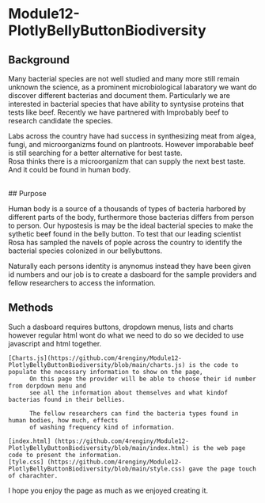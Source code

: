 # Module12-PlotlyBellyButtonBiodiversity
## Background

Many bacterial species are not well studied and many more still remain unknown the science,  as a prominent microbiological labaratory we want do discover different bacterias and document them. Particularly we are interested in bacterial species that have ability to syntysise proteins that tests like beef. Recently we have partnered with Improbably beef to research candidate the species. 
<p> 
Labs across the country have had success in synthesizing meat from algea, fungi, and microorganizms found on plantroots. However imporabable beef is still searching for a better alternative for best taste.
 <br>Rosa thinks there is a microorganizm that can supply the next best taste. And it could be found in human body.
 </P>
 <br>
## Purpose 
<p>Human body is a source of a thousands of types of bacteria harbored by different parts of the body, furthermore those bacterias differs from person to person. Our hypostesis is may be the ideal bacterial species to make the sythetic beef found in the belly button. To test that our leading scientist Rosa has sampled the navels of pople across the country to identify the bacterial species colonized in our bellybuttons.</p>
 
 Naturally each persons identity is anynomus instead they have been given id numbers and our job is to create a dasboard for the sample providers and fellow researchers to access  the information. 
 <br>
 ## Methods
 Such a dasboard requires buttons, dropdown menus, lists and charts however regular html wont do what we need to do so we decided to use javascript and html together.
 
    [Charts.js](https://github.com/4renginy/Module12-PlotlyBellyButtonBiodiversity/blob/main/charts.js) is the code to populate the necessary information to show on the page,
          On this page the provider will be able to choose their id number from dorpdown menu and 
          see all the information about themselves and what kindof bacterias found in their bellies. 
          
          The fellow researchers can find the bacteria types found in human bodies, how much, effects
          of washing frequency kind of information.
          
    [index.html] (https://github.com/4renginy/Module12-PlotlyBellyButtonBiodiversity/blob/main/index.html) is the web page code to present the information.
    [tyle.css] (https://github.com/4renginy/Module12-PlotlyBellyButtonBiodiversity/blob/main/style.css) gave the page touch of charachter.
 
 I hope you enjoy the page as much as we enjoyed creating it.

